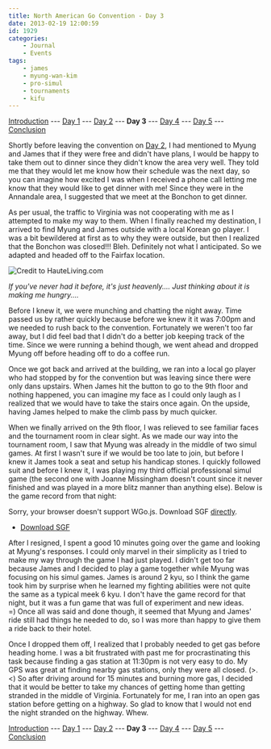 ```yaml
---
title: North American Go Convention - Day 3
date: 2013-02-19 12:00:59
id: 1929
categories:
	- Journal
	- Events
tags:
	- james
	- myung-wan-kim
	- pro-simul
	- tournaments
	- kifu
---
```


[Introduction](http://www.bengozen.com/north-american-go-convention/ "North American Go Convention!!!") --- [Day 1](http://www.bengozen.com/north-american-go-convention-day-1/ "North American Go Convention — Day 1") --- [Day 2](http://www.bengozen.com/north-american-go-convention-day-2/ "North American Go Convention — Day 2") --- **Day 3** --- [Day 4](http://www.bengozen.com/north-american-go-convention-day-4/ "North American Go Convention — Day 4") --- [Day 5](http://www.bengozen.com/north-american-go-convention-day-5/ "North American Go Convention — Day 5") --- [Conclusion](http://www.bengozen.com/north-american-go-convention-conclusion/ "North American Go Convention — Conclusion")

Shortly before leaving the convention on [Day 2](http://www.bengozen.com/north-american-go-convention-day-2/ "North American Go Convention — Day 2"), I had mentioned to Myung and James that if they were free and didn't have plans, I would be happy to take them out to dinner since they didn't know the area very well. They told me that they would let me know how their schedule was the next day, so you can imagine how excited I was when I received a phone call letting me know that they would like to get dinner with me! Since they were in the Annandale area, I suggested that we meet at the Bonchon to get dinner.

As per usual, the traffic to Virginia was not cooperating with me as I attempted to make my way to them. When I finally reached my destination, I arrived to find Myung and James outside with a local Korean go player. I was a bit bewildered at first as to why they were outside, but then I realized that the Bonchon was closed!!! Bleh. Definitely not what I anticipated. So we adapted and headed off to the Fairfax location.

![Credit to HauteLiving.com](/images/2013/02/bonchonwings.jpg)

_If you've never had it before, it's just heavenly.... Just thinking about it is making me hungry...._

Before I knew it, we were munching and chatting the night away. Time passed us by rather quickly because before we knew it it was 7:00pm and we needed to rush back to the convention. Fortunately we weren't too far away, but I did feel bad that I didn't do a better job keeping track of the time. Since we were running a behind though, we went ahead and dropped Myung off before heading off to do a coffee run.

Once we got back and arrived at the building, we ran into a local go player who had stopped by for the convention but was leaving since there were only dans upstairs. When James hit the button to go to the 9th floor and nothing happened, you can imagine my face as I could only laugh as I realized that we would have to take the stairs once again. On the upside, having James helped to make the climb pass by much quicker.

<!--more-->

When we finally arrived on the 9th floor, I was relieved to see familiar faces and the tournament room in clear sight. As we made our way into the tournament room, I saw that Myung was already in the middle of two simul games. At first I wasn't sure if we would be too late to join, but before I knew it James took a seat and setup his handicap stones. I quickly followed suit and before I knew it, I was playing my third official professional simul game (the second one with Joanne Missingham doesn't count since it never finished and was played in a more blitz manner than anything else). Below is the game record from that night:

<article>
	<section data-wgo="/kifu/2013/2013.02.19-NAGC-Day-3.sgf" data-wgo-enablewheel="false" style="width: 100%">
	  <p>Sorry, your browser doesn't support WGo.js. Download SGF <a href="/kifu/2013/2013.02.19-NAGC-Day-3.sgf">directly</a>.</p>
	</section>
	<div><ul><li><a href="/kifu/2013/2013.02.19-NAGC-Day-3.sgf">Download SGF</a></li></ul></div>
</article>

After I resigned, I spent a good 10 minutes going over the game and looking at Myung's responses. I could only marvel in their simplicity as I tried to make my way through the game I had just played. I didn't get too far because James and I decided to play a game together while Myung was focusing on his simul games. James is around 2 kyu, so I think the game took him by surprise when he learned my fighting abilities were not quite the same as a typical meek 6 kyu. I don't have the game record for that night, but it was a fun game that was full of experiment and new ideas. =) Once all was said and done though, it seemed that Myung and James' ride still had things he needed to do, so I was more than happy to give them a ride back to their hotel.

Once I dropped them off, I realized that I probably needed to get gas before heading home. I was a bit frustrated with past me for procrastinating this task because finding a gas station at 11:30pm is not very easy to do. My GPS was great at finding nearby gas stations, only they were all closed. (&gt;.&lt;) So after driving around for 15 minutes and burning more gas, I decided that it would be better to take my chances of getting home than getting stranded in the middle of Virginia. Fortunately for me, I ran into an open gas station before getting on a highway. So glad to know that I would not end the night stranded on the highway. Whew.

[Introduction](http://www.bengozen.com/north-american-go-convention/ "North American Go Convention!!!") --- [Day 1](http://www.bengozen.com/north-american-go-convention-day-1/ "North American Go Convention — Day 1") --- [Day 2](http://www.bengozen.com/north-american-go-convention-day-2/ "North American Go Convention — Day 2") --- **Day 3** --- [Day 4](http://www.bengozen.com/north-american-go-convention-day-4/ "North American Go Convention — Day 4") --- [Day 5](http://www.bengozen.com/north-american-go-convention-day-5/ "North American Go Convention — Day 5") --- [Conclusion](http://www.bengozen.com/north-american-go-convention-conclusion/ "North American Go Convention — Conclusion")
